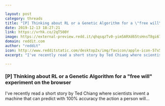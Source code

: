 ```yaml
---

layout: post
category: threads
title: "[P] Thinking about RL or a Genetic Algorithm for a \"free will\" experiment on the browser"
date: 2019-12-13 18:27:21
link: https://vrhk.co/2qT500Y
image: https://external-preview.redd.it/qhqsqzTv0-yim5ARXd65tsHnsT8gi672rIRAeLOUJ74.jpg?width=480&height=251.308900524&auto=webp&s=efed14b78fa61ac4bde3fee6cb5281cbb4d4c45a
domain: reddit.com
author: "reddit"
icon: http://www.redditstatic.com/desktop2x/img/favicon/apple-icon-57x57.png
excerpt: "I've recently read a short story by Ted Chiang where scientists invent a machine that can predict with 100% accuracy the action a person will..."

---
```


### [P] Thinking about RL or a Genetic Algorithm for a "free will" experiment on the browser

I've recently read a short story by Ted Chiang where scientists invent a machine that can predict with 100% accuracy the action a person will...